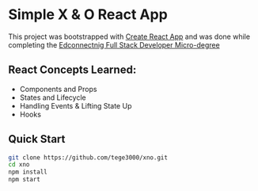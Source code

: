 # Simple X & O React App

This project was bootstrapped with [Create React App](https://github.com/facebook/create-react-app) and was done while completing the [Edconnectnig Full Stack Developer Micro-degree](https://edconnect.ng)

## React Concepts Learned:
* Components and Props
* States and Lifecycle
* Handling Events & Lifting State Up
* Hooks

## Quick Start

```sh
git clone https://github.com/tege3000/xno.git
cd xno
npm install
npm start
```
